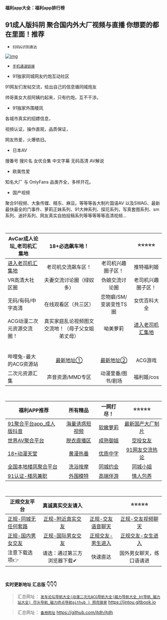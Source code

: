 **福利app大全：福利app排行榜**

## 91成人版抖阴 聚合国内外大厂视频与直播 你想要的都在里面！推荐

- `扫码&识别直达`

[![img](https://camo.githubusercontent.com/652ed4b05da76e7644ff9af7babe7c7728b6f0726a61d5a01ea08805c54703f1/68747470733a2f2f696d6736372e706978686f73742e746f2f696d616765732f37382f3236323331353632305f39312e6a7067)](https://camo.githubusercontent.com/652ed4b05da76e7644ff9af7babe7c7728b6f0726a61d5a01ea08805c54703f1/68747470733a2f2f696d6736372e706978686f73742e746f2f696d616765732f37382f3236323331353632305f39312e6a7067)

- [`手机通道链接`](http://dd.ma/HJ5sjshc)

- 91独家同城网友约炮互动社区

91网友们发帖交流，给出自己的信息循同城炮友

帅哥美女大叔阿姨约起来，只有约炮，互不干涉。

- 91独家外围楼凤

各城市真实的招嫖信息，

视频认证，操作直观，品质保证，

网友热爱，火爆依旧。

- 日本AV

搜番号 搜片名 女优合集 中文字幕 无码高清 AV解说

- 欧美性爱

知名大厂 与 OnlyFans 品类齐全，多样开花。

- 国产视频

聚合91视频、大象传媒、精东、麻豆。等等等各大制片国语AV
以及SWAG、最新最快最全的门事件、萝莉正妹系列、91大神系列、探花系列，写真套图系列、sm系列、迷奸系列、网友真实自拍投稿系列等等等等等高清视频...





&nbsp;&nbsp;&nbsp;&nbsp;&nbsp;&nbsp;&nbsp;




| AvCar成人论坛_老司机汇集地                                  |               **18+必选飙车地！**                |                        |       ⭐⭐⭐⭐⭐        |
| ----------------------------------------------------------- | :----------------------------------------------: | :--------------------: | :----------------: |
| [进入老司机汇集地](https://l.tell365.top/) |                老司机交流飙车区！                |   老司机兴趣圈子区！   |     推特福利姬     |
| VR高清大社区圈                                              |             夫妻交流讨论圈（绿奴多）             |     伪娘交流讨论圈     | 老司机兴趣圈子区！ |
| 无码/有码/中字高清                                          |               在线观看区（共三区）               | 恋物癖/SM/变装变性TS圈 |    女优百科大全    |
| ACG动漫二次元资源交流圈！                                   | 真实家庭乱论视频图文交流地！（母子父女姐弟丈母） |        呦美萝莉        |       [进入老司机汇集地](https://l.tell365.top/)              |
|      |  |  | |
|      |  |  | |
|      |  |  | |
|      |  |  | |
|      |  |  | |
|      |  |  | |
| 哔哩兔-最大的ACG资源站                | [最新地址①](https://bili.6vs5.com) | [最新地址②](http://dd.ma/v0F94YYC) | ACG游戏 |
| 二次元资源汇集                | 声音资源/MMD专区 | 动漫里番/图书/剧场 | 福利姬/cos |

&nbsp;&nbsp;&nbsp;&nbsp;&nbsp;&nbsp;&nbsp;


| 福利APP推荐                                                |         所有精品                                           |           一网打尽！                                    |                ⭐⭐⭐⭐⭐                                |
| --------------------------------------------------- | :----------------------------------------------------------: | :---------------------------------------------------: | :----------------------------------------------------------: |
| [91聚合平台app_成人版抖音](https://v.hallo365.top/) |          [海量诱惑短视频](https://v.hallo365.top/)           |          [软嫩萝莉](https://v.hallo365.top/)          |         [最新国产大厂制片](https://v.hallo365.top/)          |
| [世界AV聚合平台](https://v.hallo365.top/) |            [脱衣直播区](https://v.hallo365.top/)             |     [成熟御姐](https://v.hallo365.top/)      |             [空投女友](https://v.hallo365.top/)              |
| [18+动漫天堂](https://v.hallo365.top/) |           [黄漫热番](https://v.hallo365.top/)    |   [优质中字](https://v.hallo365.top/)              |       [91网友交流热论](https://v.hallo365.top/)   
|  [全国本地楼凤聚合平台](https://v.hallo365.top/)    | [洗浴按摩](https://v.hallo365.top/)| [同城约会](https://v.hallo365.top/) | [同城小姐](https://v.hallo365.top/)|
| [91认证-楼凤兼职](https://v.hallo365.top/)| [外围模特](https://v.hallo365.top/)| [高端伴游](https://v.hallo365.top/)| [情人包养](https://v.hallo365.top/)| 

&nbsp;&nbsp;&nbsp;&nbsp;&nbsp;&nbsp;&nbsp;

| 正规交友平台                                                |      真诚真实交友请入                                              |                                               |                                 ⭐⭐⭐⭐⭐               |
| --------------------------------------------------- | :----------------------------------------------------------: | :---------------------------------------------------: | :----------------------------------------------------------: |
|   [正规-同城无任何套路](https://wan.x93x.com)   | [正规-附近真实交友](https://h5.grabchatapp.com/Mine/InviteMale.aspx?channelCode=C1003&ID=7336902)| [正规-交友语音聊天](https://h5.grabchatapp.com/Mine/InviteMale.aspx?channelCode=C1003&ID=7336902) |[正规-交友视频聊天](https://h5.grabchatapp.com/Mine/InviteMale.aspx?channelCode=C1003&ID=7336902) |
|    [正规-国内男女交友](https://h5.grabchatapp.com/Mine/InviteMale.aspx?channelCode=C1003&ID=7336902)  | [正规-国际男女交友](https://h5.grabchatapp.com/Mine/InviteMale.aspx?channelCode=C1003&ID=7336902)| [正规交友-男生进入](https://h5.grabchatapp.com/Mine/InviteMale.aspx?channelCode=C1003&ID=7336902) | [正规交友-女生进入](https://h5.grabchatapp.com/Mine/InviteMale.aspx?channelCode=C1003&ID=7336902)|
| 注意下载选项👉                                                |      请选：通过第三方浏览器下载✔                                              |                                        快速直达       |        国外男女聊天，练口语请进       

&nbsp;&nbsp;&nbsp;&nbsp;&nbsp;&nbsp;&nbsp;

**实时更新地址 汇总版 👇👇👇**

> 汇总网址： [`发车论坛导航大全|动漫二次元ACG导航大全|磁力导航大全_bt导航_磁力站大全| 尽头导航_磁力终点导航github | 照亮狼家`](https://jintou.gitbook.io) https://jintou.gitbook.io

> 汇总网址： [`备用网址`](https://github.com/jtdh/jtdh/) https://github.com/jtdh/jtdh















